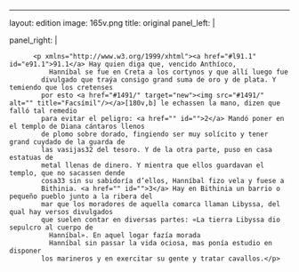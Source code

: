 <?xml version="1.0" encoding="UTF-8"?>
---
layout: edition
image: 165v.png 
title: original 
panel_left: | 

panel_right: |  
            
          <p xmlns="http://www.w3.org/1999/xhtml"><a href="#l91.1" id="e91.1">91.1</a> Hay quien diga que, vencido Anthíoco,
              Hanníbal se fue en Creta a los cortynos y que allí luego fue
            divulgado que traýa consigo grand suma de oro y de plata. Y temiendo que los cretenses
            por esto <a href="#1491/" target="new"><img src="#1491/" alt="" title="Facsímil"/></a>[180v,b] le echassen la mano, dizen que falló tal remedio
            para evitar el peligro: <a href="" id="">2</a> Mandó poner en el templo de Diana cántaros llenos
            de plomo sobre dorado, fingiendo ser muy solícito y tener grand cuydado de la guarda de
            las vasijas32 del tesoro. Y de la otra parte, puso en casa estatuas de
            metal llenas de dinero. Y mientra que ellos guardavan el templo, que no sacassen dende
            cosa33 sin su sabidoría d’ellos, Hanníbal fizo vela y fuese a
            Bithinia. <a href="" id="">3</a> Hay en Bithinia un barrio o pequeño pueblo junto a la ribera del
            mar que los moradores de aquella comarca llaman Libyssa, del qual hay versos divulgados
            que suelen contar en diversas partes: «La tierra Libyssa dio sepulcro al cuerpo de
              Hanníbal». En aquel logar fazía morada
              Hanníbal sin passar la vida ociosa, mas ponía estudio en disponer
            los marineros y en exercitar su gente y tratar cavallos.</p>
        